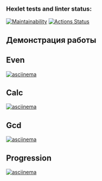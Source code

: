 ### Hexlet tests and linter status:
[![Maintainability](https://api.codeclimate.com/v1/badges/e7482f1e42818c23e2cb/maintainability)](https://codeclimate.com/github/kov-ekate/php-project-45/maintainability)
[![Actions Status](https://github.com/kov-ekate/php-project-45/actions/workflows/hexlet-check.yml/badge.svg)](https://github.com/kov-ekate/php-project-45/actions)
## Демонстрация работы
## Even
[![asciinema](https://asciinema.org/a/jtx0KVZRMgSOI6xpD8TpP4jQF.svg)](https://asciinema.org/a/jtx0KVZRMgSOI6xpD8TpP4jQF)
## Calc
[![asciinema](https://asciinema.org/a/wEbbJzNv1gyDeCHk1FUwaOrVt.svg)](https://asciinema.org/a/wEbbJzNv1gyDeCHk1FUwaOrVt)
## Gcd
[![asciinema](https://asciinema.org/a/01ClsF04CZe7oMVdC8rpUWE9y.svg)](https://asciinema.org/a/01ClsF04CZe7oMVdC8rpUWE9y)
## Progression
[![asciinema](https://asciinema.org/a/Ogxn0Oa03SgXfvcZgZw4lE2pC.svg)](https://asciinema.org/a/Ogxn0Oa03SgXfvcZgZw4lE2pC)

